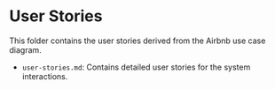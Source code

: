 # User Stories

This folder contains the user stories derived from the Airbnb use case diagram.

- `user-stories.md`: Contains detailed user stories for the system interactions.
